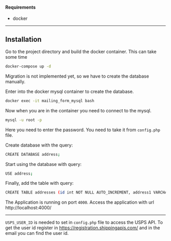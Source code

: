 #### Requirements
- docker 
***
## Installation
Go to the project directory and build the docker container.
This can take some time

```bash
docker-compose up -d
```

Migration is not implemented yet, so we have to create the database manually.

Enter into the docker mysql container to create the database.

```bash
docker exec -it mailing_form_mysql bash
```
Now when you are in the container you need to connect to the mysql.

```bash
mysql -u root -p
```
Here you need to enter the password. You need to take it from `config.php` file.

Create database with the query:

```bash
CREATE DATABASE address;
```

Start using the database with query:

```bash
USE address;
```

Finally, add the table with query:

```bash
CREATE TABLE addresses (id int NOT NULL AUTO_INCREMENT, address1 VARCHAR(255) NOT NULL, address2 VARCHAR(255) NOT NULL, city VARCHAR(255) NOT NULL, state VARCHAR(255) NOT NULL, zip VARCHAR(255) NOT NULL, PRIMARY KEY (id));
```

The Application is running on port `4000`. Access the application with url http://localhost:4000/

***
`USPS_USER_ID` is needed to set in `config.php` file to access the USPS API.
To get the user id register in https://registration.shippingapis.com/ and in the email you can find the user id.